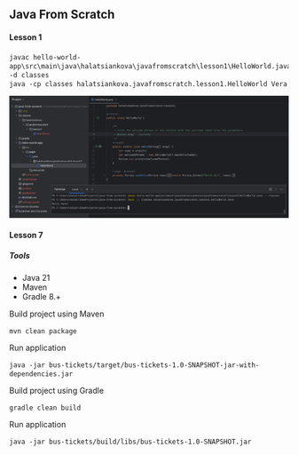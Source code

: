 ## Java From Scratch

#### Lesson 1
```shell
javac hello-world-app\src\main\java\halatsiankova\javafromscratch\lesson1\HelloWorld.java -d classes  
java -cp classes halatsiankova.javafromscratch.lesson1.HelloWorld Vera
```
![alt text](hello-world-app/src/main/lesson-1.png "Run the Application")
#### Lesson 7
##### Tools
* Java 21
* Maven
* Gradle 8.+   

Build project using Maven
```shell
mvn clean package
```
Run application
```shell
java -jar bus-tickets/target/bus-tickets-1.0-SNAPSHOT-jar-with-dependencies.jar
```
Build project using Gradle
```shell
gradle clean build
```
Run application
```shell
java -jar bus-tickets/build/libs/bus-tickets-1.0-SNAPSHOT.jar
```